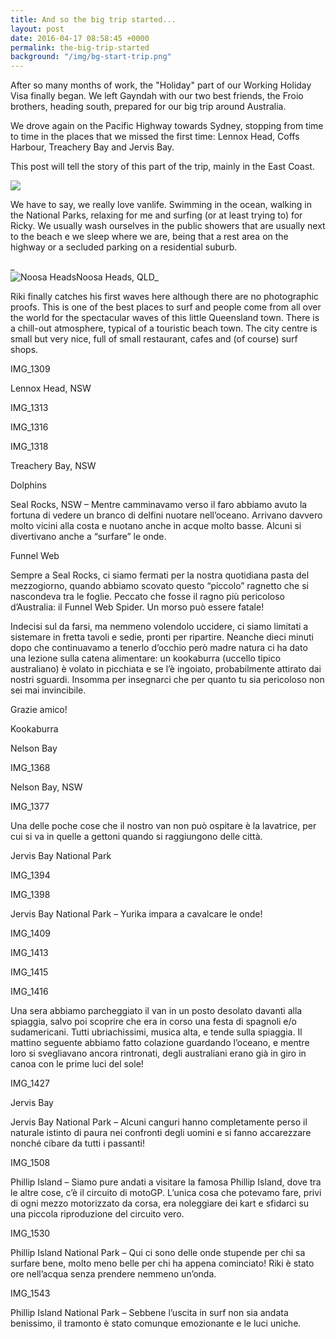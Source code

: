 ```yaml
---
title: And so the big trip started...
layout: post
date: 2016-04-17 08:58:45 +0000
permalink: the-big-trip-started
background: "/img/bg-start-trip.png"
---
```

After so many months of work, the "Holiday" part of our Working Holiday Visa finally began. We left Gayndah with our two best friends, the Froio brothers, heading south, prepared for our big trip around Australia.

We drove again on the Pacific Highway towards Sydney, stopping from time to time in the places that we missed the first time: Lennox Head, Coffs Harbour, Treachery Bay and Jervis Bay.

This post will tell the story of this part of the trip, mainly in the East Coast.

![](/uploads/2018/03/16/map-gayndah-melbourne.png)

We have to say, we really love vanlife. Swimming in the ocean, walking in the National Parks, relaxing for me and surfing (or at least trying to) for Ricky. We usually wash ourselves in the public showers that are usually next to the beach e we sleep where we are, being that a rest area on the highway or a secluded parking on a residential suburb.

_  
![Noosa Heads](https://farm2.staticflickr.com/1490/25851035963_2272c09a9a_c.jpg "Noosa Heads, QLD")Noosa Heads, QLD_

Riki finally catches his first waves here although there are no photographic proofs. This is one of the best places to surf and people come from all over the world for the spectacular waves of this little Queensland town. There is a chill-out atmosphere, typical of a touristic beach town. The city centre is small but very nice, full of small restaurant, cafes and (of course) surf shops. 

IMG_1309

Lennox Head, NSW

IMG_1313

IMG_1316

IMG_1318

Treachery Bay, NSW

Dolphins

Seal Rocks, NSW – Mentre camminavamo verso il faro abbiamo avuto la fortuna di vedere un branco di delfini nuotare nell’oceano. Arrivano davvero molto vicini alla costa e nuotano anche in acque molto basse. Alcuni si divertivano anche a “surfare” le onde.

Funnel Web

Sempre a Seal Rocks, ci siamo fermati per la nostra quotidiana pasta del mezzogiorno, quando abbiamo scovato questo “piccolo” ragnetto che si nascondeva tra le foglie. Peccato che fosse il ragno più pericoloso d’Australia: il Funnel Web Spider. Un morso può essere fatale!

Indecisi sul da farsi, ma nemmeno volendolo uccidere, ci siamo limitati a sistemare in fretta tavoli e sedie, pronti per ripartire. Neanche dieci minuti dopo che continuavamo a tenerlo d’occhio però madre natura ci ha dato una lezione sulla catena alimentare: un kookaburra (uccello tipico australiano) è volato in picchiata e se l’è ingoiato, probabilmente attirato dai nostri sguardi. Insomma per insegnarci che per quanto tu sia pericoloso non sei mai invincibile.

Grazie amico!

Kookaburra

Nelson Bay

IMG_1368

Nelson Bay, NSW

IMG_1377

Una delle poche cose che il nostro van non può ospitare è la lavatrice, per cui si va in quelle a gettoni quando si raggiungono delle città.

Jervis Bay National Park

IMG_1394

IMG_1398

Jervis Bay National Park – Yurika impara a cavalcare le onde!

IMG_1409

IMG_1413

IMG_1415

IMG_1416

Una sera abbiamo parcheggiato il van in un posto desolato davanti alla spiaggia, salvo poi scoprire che era in corso una festa di spagnoli e/o sudamericani. Tutti ubriachissimi, musica alta, e tende sulla spiaggia. Il mattino seguente abbiamo fatto colazione guardando l’oceano, e mentre loro si svegliavano ancora rintronati, degli australiani erano già in giro in canoa con le prime luci del sole!

IMG_1427

Jervis Bay

Jervis Bay National Park – Alcuni canguri hanno completamente perso il naturale istinto di paura nei confronti degli uomini e si fanno accarezzare nonché cibare da tutti i passanti!

IMG_1508

Phillip Island – Siamo pure andati a visitare la famosa Phillip Island, dove tra le altre cose, c’è il circuito di motoGP. L’unica cosa che potevamo fare, privi di ogni mezzo motorizzato da corsa, era noleggiare dei kart e sfidarci su una piccola riproduzione del circuito vero.

IMG_1530

Phillip Island National Park – Qui ci sono delle onde stupende per chi sa surfare bene, molto meno belle per chi ha appena cominciato! Riki è stato ore nell’acqua senza prendere nemmeno un’onda.

IMG_1543

Phillip Island National Park – Sebbene l’uscita in surf non sia andata benissimo, il tramonto è stato comunque emozionante e le luci uniche.